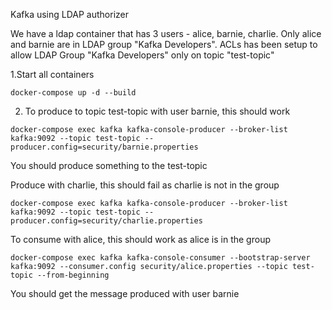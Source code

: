 Kafka using LDAP authorizer

We have a ldap container that has 3 users - alice, barnie, charlie.  Only alice and barnie are in LDAP group "Kafka Developers".  ACLs has been setup to allow LDAP Group "Kafka Developers" only on topic "test-topic"

1.Start all containers
```
docker-compose up -d --build
```

2. To produce to topic test-topic with user barnie, this should work
```
docker-compose exec kafka kafka-console-producer --broker-list kafka:9092 --topic test-topic --producer.config=security/barnie.properties
```
You should produce something to the test-topic

Produce with charlie, this should fail as charlie is not in the group
```
docker-compose exec kafka kafka-console-producer --broker-list kafka:9092 --topic test-topic --producer.config=security/charlie.properties
```

To consume with alice, this should work as alice is in the group
```
docker-compose exec kafka kafka-console-consumer --bootstrap-server kafka:9092 --consumer.config security/alice.properties --topic test-topic --from-beginning
```
You should get the message produced with user barnie
